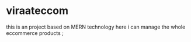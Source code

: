 # viraateccom
this is an project based on MERN technology here i can manage the whole eccommerce products ;
